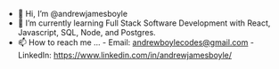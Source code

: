 - 👋 Hi, I’m @andrewjamesboyle
- 🌱 I’m currently learning Full Stack Software Development with React, Javascript, SQL, Node, and Postgres.
- 📫 How to reach me ...
      - Email: andrewboylecodes@gmail.com
      - LinkedIn: https://www.linkedin.com/in/andrewjamesboyle/

<!---
andrewjamesboyle/andrewjamesboyle is a ✨ special ✨ repository because its `README.md` (this file) appears on your GitHub profile.
You can click the Preview link to take a look at your changes.
--->
